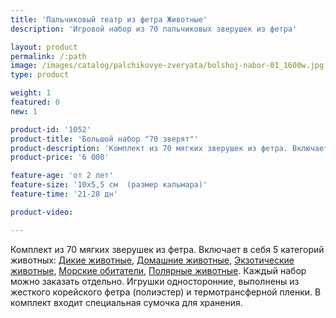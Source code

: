 ```yaml
---
title: 'Пальчиковый театр из фетра Животные'
description: 'Игровой набор из 70 пальчиковых зверушек из фетра'

layout: product
permalink: /:path
image: /images/catalog/palchikovye-zveryata/bolshoj-nabor-01_1600w.jpg
type: product

weight: 1
featured: 0
new: 1

product-id: '1052'
product-title: 'Большой набор "70 зверят"'
product-description: 'Комплект из 70 мягких зверушек из фетра. Включает в себя 5 категорий животных: [Дикие животные](/palchikovye-zveryata/dikie), [Домашние животные](/palchikovye-zveryata/domashnie), [Экзотические животные](/palchikovye-zveryata/ekzoticheskie), [Морские обитатели](/palchikovye-zveryata/morskie), [Полярные животные](/palchikovye-zveryata/polyarnye). Каждый набор можно заказать отдельно.<br />Игрушки односторонние, выполнены из жесткого корейского фетра (полиэстер) и термотрансферной пленки.<br />В комплект входит специальная сумочка для хранения.'
product-price: '6 000'

feature-age: 'от 2 лет'
feature-size: '10х5,5 см  (размер кальмара)'
feature-time: '21-28 дн'

product-video: 

---
```

Комплект из 70 мягких зверушек из фетра. Включает в себя 5 категорий животных: [Дикие животные](/palchikovye-zveryata/dikie), [Домашние животные](/palchikovye-zveryata/domashnie), [Экзотические животные](/palchikovye-zveryata/ekzoticheskie), [Морские обитатели](/palchikovye-zveryata/morskie), [Полярные животные](/palchikovye-zveryata/polyarnye). Каждый набор можно заказать отдельно.
Игрушки односторонние, выполнены из жесткого корейского фетра (полиэстер) и термотрансферной пленки.
В комплект входит специальная сумочка для хранения.